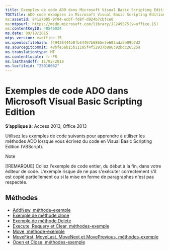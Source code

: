 ```yaml
---
title: Exemples de code ADO dans Microsoft Visual Basic Scripting Edition
TOCTitle: ADO code examples in Microsoft Visual Basic Scripting Edition
ms:assetid: 841a7005-9f04-ecbf-fd8f-d924b7cbfce0
ms:mtpsurl: https://msdn.microsoft.com/library/JJ249575(v=office.15)
ms:contentKeyID: 48546024
ms.date: 09/18/2015
mtps_version: v=office.15
ms.openlocfilehash: f49436444b0fb54467b6865e3e603ada5e09b7d2
ms.sourcegitcommit: 48bfe5ab15b11105f4f52937b886c92bdc26525a
ms.translationtype: MT
ms.contentlocale: fr-FR
ms.lasthandoff: 11/02/2018
ms.locfileid: "25910662"
---
```

# <a name="ado-code-examples-in-microsoft-visual-basic-scripting-edition"></a>Exemples de code ADO dans Microsoft Visual Basic Scripting Edition

**S’applique à**: Access 2013, Office 2013

Utilisez les exemples de code suivants pour apprendre à utiliser les méthodes ADO lorsque vous écrivez du code en Visual Basic Scripting Edition (VBScript).

> [!NOTE]
> [!REMARQUE] Collez l'exemple de code entier, du début à la fin, dans votre éditeur de code. L'exemple risque de ne pas s'exécuter correctement s'il est copié partiellement ou si la mise en forme de paragraphes n'est pas respectée.

## <a name="methods"></a>Méthodes

- [AddNew, méthode-exemple](addnew-method-example-vbscript.md)
- [Exemple de méthode clone](clone-method-example-vbscript.md)
- [Exemple de méthode Delete](delete-method-example-vbscript.md)
- [Execute, Requery et Clear, méthodes-exemple](execute-requery-and-clear-methods-example-vbscript.md)
- [Move, méthode-exemple](move-method-example-vbscript.md)
- [MoveFirst, MoveLast, MoveNext et MovePrevious, méthodes-exemple](movefirst-movelast-movenext-and-moveprevious-methods-example-vbscript.md)
- [Open et Close, méthodes-exemple](open-and-close-methods-example-vbscript.md)

